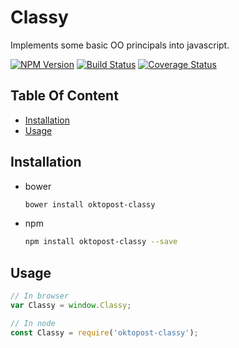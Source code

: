 # Classy

Implements some basic OO principals into javascript.

[![NPM Version](https://img.shields.io/npm/v/oktopost-classy.svg)](https://www.npmjs.com/package/oktopost-classy)
[![Build Status](https://travis-ci.org/Oktopost/classy.svg?branch=master)](https://travis-ci.org/Oktopost/classy)
[![Coverage Status](https://coveralls.io/repos/github/Oktopost/classy/badge.svg?branch=master&2)](https://coveralls.io/github/Oktopost/classy?branch=master&2)

## Table Of Content

  * [Installation](#installation)
  * [Usage](#usage)
    
## Installation

* bower
    ```bash
    bower install oktopost-classy
    ```
* npm
    ```bash
    npm install oktopost-classy --save
    ```

## Usage

```js
// In browser
var Classy = window.Classy;

// In node
const Classy = require('oktopost-classy');
```

